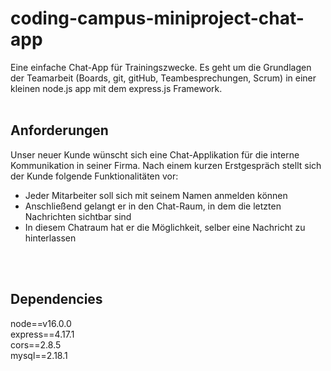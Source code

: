 # coding-campus-miniproject-chat-app
Eine einfache Chat-App für Trainingszwecke. Es geht um die Grundlagen der Teamarbeit
(Boards, git, gitHub, Teambesprechungen, Scrum) in einer kleinen node.js
app mit dem express.js Framework.
<br>
<br>

## Anforderungen
Unser neuer Kunde wünscht sich eine Chat-Applikation für die interne Kommunikation in seiner Firma. Nach einem kurzen Erstgespräch stellt sich der Kunde folgende Funktionalitäten vor:
* Jeder Mitarbeiter soll sich mit seinem Namen anmelden können
* Anschließend gelangt er in den Chat-Raum, in dem die letzten Nachrichten sichtbar sind
* In diesem Chatraum hat er die Möglichkeit, selber eine Nachricht zu hinterlassen
<br>
<br>

## Dependencies
node==v16.0.0<br>
express==4.17.1<br>
cors==2.8.5<br>
mysql==2.18.1<br>
